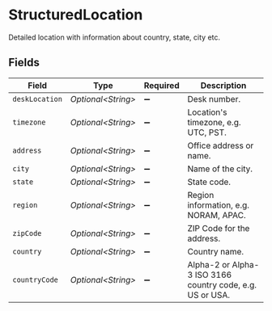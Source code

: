 # StructuredLocation

Detailed location with information about country, state, city etc.


## Fields

| Field                                                     | Type                                                      | Required                                                  | Description                                               |
| --------------------------------------------------------- | --------------------------------------------------------- | --------------------------------------------------------- | --------------------------------------------------------- |
| `deskLocation`                                            | *Optional\<String>*                                       | :heavy_minus_sign:                                        | Desk number.                                              |
| `timezone`                                                | *Optional\<String>*                                       | :heavy_minus_sign:                                        | Location's timezone, e.g. UTC, PST.                       |
| `address`                                                 | *Optional\<String>*                                       | :heavy_minus_sign:                                        | Office address or name.                                   |
| `city`                                                    | *Optional\<String>*                                       | :heavy_minus_sign:                                        | Name of the city.                                         |
| `state`                                                   | *Optional\<String>*                                       | :heavy_minus_sign:                                        | State code.                                               |
| `region`                                                  | *Optional\<String>*                                       | :heavy_minus_sign:                                        | Region information, e.g. NORAM, APAC.                     |
| `zipCode`                                                 | *Optional\<String>*                                       | :heavy_minus_sign:                                        | ZIP Code for the address.                                 |
| `country`                                                 | *Optional\<String>*                                       | :heavy_minus_sign:                                        | Country name.                                             |
| `countryCode`                                             | *Optional\<String>*                                       | :heavy_minus_sign:                                        | Alpha-2 or Alpha-3 ISO 3166 country code, e.g. US or USA. |